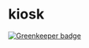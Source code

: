 # kiosk

[![Greenkeeper badge](https://badges.greenkeeper.io/kdelalic/kiosk.svg?token=32fabcc09b15d81b3c2c9a786f8f322f36f9335d33015ccb528dc6fbec485bbd&ts=1548563593176)](https://greenkeeper.io/)
